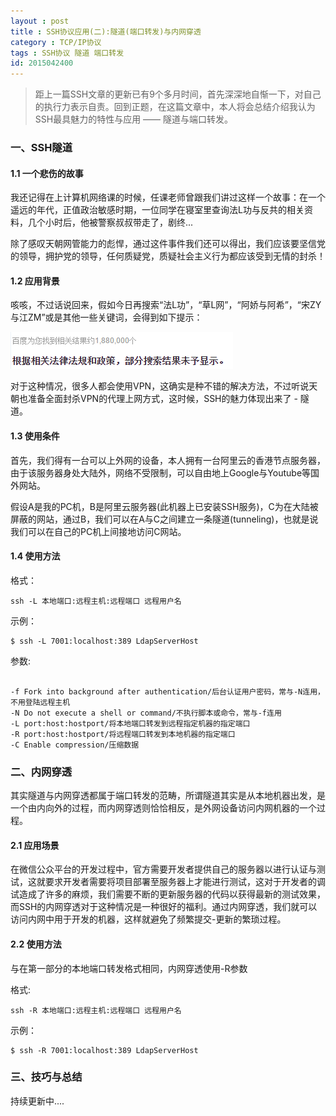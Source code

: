 ```yaml
---
layout : post
title : SSH协议应用(二):隧道(端口转发)与内网穿透
category : TCP/IP协议
tags : SSH协议 隧道 端口转发
id: 2015042400
---
```


> 距上一篇SSH文章的更新已有9个多月时间，首先深深地自惭一下，对自己的执行力表示自责。回到正题，在这篇文章中，本人将会总结介绍我认为SSH最具魅力的特性与应用 —— 隧道与端口转发。

### **一、SSH隧道**

#### **1.1 一个悲伤的故事**
我还记得在上计算机网络课的时候，任课老师曾跟我们讲过这样一个故事：在一个遥远的年代，正值政治敏感时期，一位同学在寝室里查询法L功与反共的相关资料，几个小时后，他被警察叔叔带走了，剧终...

除了感叹天朝网管能力的彪悍，通过这件事件我们还可以得出，我们应该要坚信党的领导，拥护党的领导，任何质疑党，质疑社会主义行为都应该受到无情的封杀！

#### **1.2 应用背景**
咳咳，不过话说回来，假如今日再搜索“法L功”，“草L网”，“阿娇与阿希”，“宋ZY与江ZM”或是其他一些关键词，会得到如下提示：

<img src="/img/posts/ssh/search.png" alt="搜索敏感提示" />

对于这种情况，很多人都会使用VPN，这确实是种不错的解决方法，不过听说天朝也准备全面封杀VPN的代理上网方式，这时候，SSH的魅力体现出来了 - 隧道。

#### **1.3 使用条件**
首先，我们得有一台可以上外网的设备，本人拥有一台阿里云的香港节点服务器，由于该服务器身处大陆外，网络不受限制，可以自由地上Google与Youtube等国外网站。

假设A是我的PC机，B是阿里云服务器(此机器上已安装SSH服务)，C为在大陆被屏蔽的网站，通过B，我们可以在A与C之间建立一条隧道(tunneling)，也就是说我们可以在自己的PC机上间接地访问C网站。

#### **1.4 使用方法**


格式：
<pre><code>ssh -L 本地端口:远程主机:远程端口 远程用户名</code></pre>

示例：
<pre><code>$ ssh -L 7001:localhost:389 LdapServerHost</code></pre>

参数:

<pre><code>
-f Fork into background after authentication/后台认证用户密码，常与-N连用，不用登陆远程主机
-N Do not execute a shell or command/不执行脚本或命令，常与-f连用
-L port:host:hostport/将本地端口转发到远程指定机器的指定端口
-R port:host:hostport/将远程端口转发到本地机器的指定端口
-C Enable compression/压缩数据
</code></pre>

### **二、内网穿透**

其实隧道与内网穿透都属于端口转发的范畴，所谓隧道其实是从本地机器出发，是一个由内向外的过程，而内网穿透则恰恰相反，是外网设备访问内网机器的一个过程。

#### **2.1 应用场景**

在微信公众平台的开发过程中，官方需要开发者提供自己的服务器以进行认证与测试，这就要求开发者需要将项目部署至服务器上才能进行测试，这对于开发者的调试造成了许多的麻烦，我们需要不断的更新服务器的代码以获得最新的测试效果，而SSH的内网穿透对于这种情况是一种很好的福利。通过内网穿透，我们就可以访问内网中用于开发的机器，这样就避免了频繁提交-更新的繁琐过程。


#### **2.2 使用方法**

与在第一部分的本地端口转发格式相同，内网穿透使用-R参数

格式:
<pre><code>ssh -R 本地端口:远程主机:远程端口 远程用户名</code></pre>

示例：
<pre><code>$ ssh -R 7001:localhost:389 LdapServerHost</code></pre>

### **三、技巧与总结**

持续更新中....